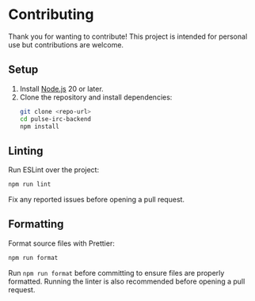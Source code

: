 # Contributing

Thank you for wanting to contribute! This project is intended for personal use but contributions are welcome.

## Setup

1. Install [Node.js](https://nodejs.org/) 20 or later.
2. Clone the repository and install dependencies:
   ```bash
   git clone <repo-url>
   cd pulse-irc-backend
   npm install
   ```

## Linting

Run ESLint over the project:

```bash
npm run lint
```

Fix any reported issues before opening a pull request.

## Formatting

Format source files with Prettier:

```bash
npm run format
```

Run `npm run format` before committing to ensure files are properly formatted.
Running the linter is also recommended before opening a pull request.
